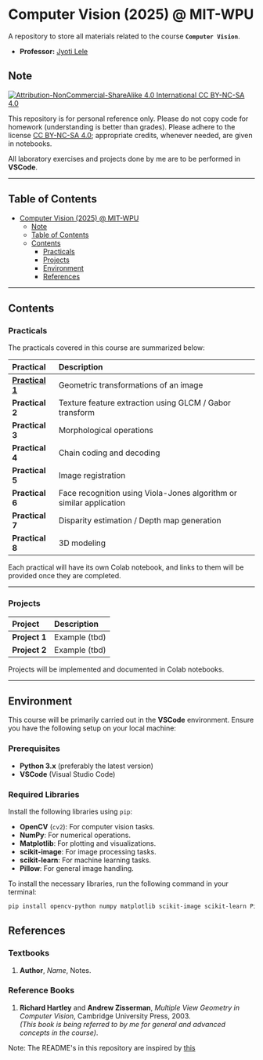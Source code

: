 # Computer Vision (2025) @ MIT-WPU

A repository to store all materials related to the course **`Computer Vision`**.

- **Professor:** [Jyoti Lele](https://research.mitwpu.edu.in/researcher/jyoti-lele)

## Note

[![Attribution-NonCommercial-ShareAlike 4.0 International CC BY-NC-SA 4.0](https://mirrors.creativecommons.org/presskit/buttons/88x31/svg/by-nc-sa.svg)](https://creativecommons.org/licenses/by-nc-sa/4.0/)

This repository is for personal reference only. Please do not copy code for homework (understanding is better than grades). Please adhere to the license [CC BY-NC-SA 4.0](https://creativecommons.org/licenses/by-nc-sa/4.0/legalcode); appropriate credits, whenever needed, are given in notebooks.

All laboratory exercises and projects done by me are to be performed in **VSCode**.

---

## Table of Contents

- [Computer Vision (2025) @ MIT-WPU](#computer-vision-winter-2025--mit-wpu)
  - [Note](#note)
  - [Table of Contents](#table-of-contents)
  - [Contents](#contents)
    - [Practicals](#practicals)
    - [Projects](#projects)
    - [Environment](#environment)
    - [References](#references)

---
## Contents

### Practicals

The practicals covered in this course are summarized below:

| Practical | Description |
| :---- | :---- |
| **[Practical 1](Practicals/P1_GeometricTransforms/)** | Geometric transformations of an image |
| **Practical 2** | Texture feature extraction using GLCM / Gabor transform |
| **Practical 3** | Morphological operations |
| **Practical 4** | Chain coding and decoding |
| **Practical 5** | Image registration |
| **Practical 6** | Face recognition using Viola-Jones algorithm or similar application |
| **Practical 7** | Disparity estimation / Depth map generation |
| **Practical 8** | 3D modeling |

Each practical will have its own Colab notebook, and links to them will be provided once they are completed.

---

### Projects

| Project | Description |
| :---- | :---- |
| **Project 1** | Example (tbd) |
| **Project 2** | Example (tbd) |

Projects will be implemented and documented in Colab notebooks.

---


## Environment

This course will be primarily carried out in the **VSCode** environment. Ensure you have the following setup on your local machine:

### Prerequisites

- **Python 3.x** (preferably the latest version)
- **VSCode** (Visual Studio Code)

### Required Libraries

Install the following libraries using `pip`:

- **OpenCV** (`cv2`): For computer vision tasks.
- **NumPy**: For numerical operations.
- **Matplotlib**: For plotting and visualizations.
- **scikit-image**: For image processing tasks.
- **scikit-learn**: For machine learning tasks.
- **Pillow**: For general image handling.

To install the necessary libraries, run the following command in your terminal:

```bash
pip install opencv-python numpy matplotlib scikit-image scikit-learn Pillow
```
## References

### Textbooks

1. **Author**, *Name*, Notes.  

### Reference Books

1. **Richard Hartley** and **Andrew Zisserman**, *Multiple View Geometry in Computer Vision*, Cambridge University Press, 2003.  
   *(This book is being referred to by me for general and advanced concepts in the course)*.

Note: The README's in this repository are inspired by [this](https://github.com/TheProjectsGuy/MR21-CS7.503)